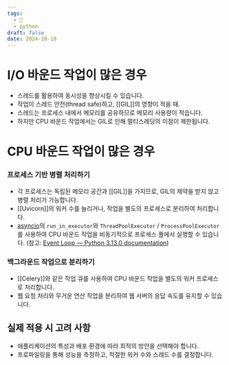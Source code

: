 ```yaml
---
tags:
  - 🌱
  - python
draft: false
date: 2024-10-10
---
```


# I/O 바운드 작업이 많은 경우

- 스레드를 활용하여 동시성을 향상시킬 수 있습니다.
- 작업이 스레드 안전(thread safe)하고, [[GIL]]의 영향이 적을 때.
- 스레드는 프로세스 내에서 메모리를 공유하므로 메모리 사용량이 적습니다.
- 하지만 CPU 바운드 작업에서는 GIL로 인해 멀티스레딩의 이점이 제한됩니다.


# CPU 바운드 작업이 많은 경우

### 프로세스 기반 병렬 처리하기

- 각 프로세스는 독립된 메모리 공간과 [[GIL]]을 가지므로, GIL의 제약을 받지 않고 병렬 처리가 가능합니다.
- [[Uvicorn]]의 워커 수를 늘리거나, 작업을 별도의 프로세스로 분리하여 처리합니다.
- [asyncio](https://docs.python.org/3/library/asyncio.html)의 `run_in_executor`와 `ThreadPoolExecutor` / `ProcessPoolExecutor`를 사용하여 CPU 바운드 작업을 비동기적으로 프로세스 풀에서 실행할 수 있습니다. (참고: [Event Loop — Python 3.13.0 documentation](https://docs.python.org/3/library/asyncio-eventloop.html#asyncio.loop.run_in_executor))

### 백그라운드 작업으로 분리하기

- [[Celery]]와 같은 작업 큐를 사용하여 CPU 바운드 작업을 별도의 워커 프로세스로 처리합니다.
- 웹 요청 처리와 무거운 연산 작업을 분리하여 웹 서버의 응답 속도를 유지할 수 있습니다.

## 실제 적용 시 고려 사항


- 애플리케이션의 특성과 배포 환경에 따라 최적의 방안을 선택해야 합니다.
- 프로파일링을 통해 성능을 측정하고, 적절한 워커 수와 스레드 수를 결정합니다.
